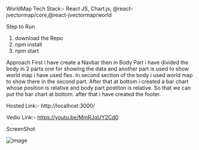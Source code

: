 WorldMap
Tech Stack:- React JS, Chart.js, @react-jvectormap/core,@react-jvectormap/world

Step to Run
1) download the Repo
2) npm install
3) npm start

Approach First i have create a Navbar then in Body Part i have divided the body in 2 parts one for showing the data and another part is used to show world map i have used flex. In second section of the body i used world map to show there in the second part. After that at bottom i created a bar chart whose position is relative and body part postiton is relative. So that we can put the bar chart at bottom. after that i have created the footer.

Hosted Link:- http://localhost:3000/

Vedio Link:- https://youtu.be/MmRJqUY2Cd0

ScreenShot

![image](https://github.com/Deep-Dubey/WorldMap/assets/64470309/f5212e51-4ddd-49ad-a76f-f5959a1f8e9a)
